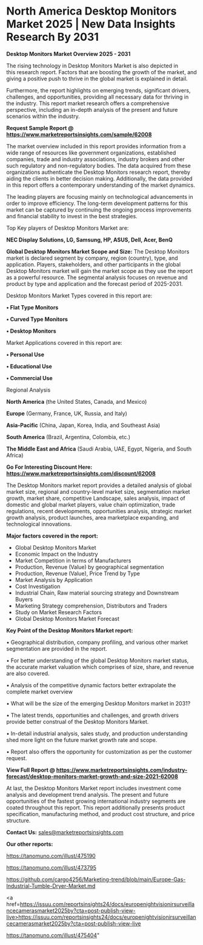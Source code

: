 # North America Desktop Monitors Market 2025 | New Data Insights Research By 2031

<Strong> Desktop Monitors Market Overview 2025 - 2031</strong>

The rising technology in Desktop Monitors Market is also depicted in this research report. Factors that are boosting the growth of the market, and giving a positive push to thrive in the global market is explained in detail.

Furthermore, the report highlights on emerging trends, significant drivers, challenges, and opportunities, providing all necessary data for thriving in the industry. This report market research offers a comprehensive perspective, including an in-depth analysis of the present and future scenarios within the industry.

<strong>Request Sample Report @ <a href=https://www.marketreportsinsights.com/sample/62008>https://www.marketreportsinsights.com/sample/62008</a></strong>

The market overview included in this report provides information from a wide range of resources like government organizations, established companies, trade and industry associations, industry brokers and other such regulatory and non-regulatory bodies. The data acquired from these organizations authenticate the Desktop Monitors research report, thereby aiding the clients in better decision making. Additionally, the data provided in this report offers a contemporary understanding of the market dynamics.

The leading players are focusing mainly on technological advancements in order to improve efficiency. The long-term development patterns for this market can be captured by continuing the ongoing process improvements and financial stability to invest in the best strategies.

Top Key players of Desktop Monitors Market are:

<strong>NEC Display Solutions, LG, Samsung, HP, ASUS, Dell, Acer, BenQ</strong>

<strong><b>Global Desktop Monitors Market Scope and Size:</b></strong>
The Desktop Monitors market is declared segment by company, region (country), type, and application. Players, stakeholders, and other participants in the global Desktop Monitors market will gain the market scope as they use the report as a powerful resource. The segmental analysis focuses on revenue and product by type and application and the forecast period of 2025-2031.

Desktop Monitors Market Types covered in this report are:

<strong>• Flat Type Monitors

• Curved Type Monitors

• Desktop Monitors</strong>

Market Applications covered in this report are:

<strong>• Personal Use

• Educational Use

• Commercial Use</strong> 

Regional Analysis

<strong>North America</strong> (the United States, Canada, and Mexico)

<strong>Europe</strong> (Germany, France, UK, Russia, and Italy)

<strong>Asia-Pacific</strong> (China, Japan, Korea, India, and Southeast Asia)

<strong>South America</strong> (Brazil, Argentina, Colombia, etc.)

<strong>The Middle East and Africa</strong> (Saudi Arabia, UAE, Egypt, Nigeria, and South Africa)

<strong>Go For Interesting Discount Here: <a href=https://www.marketreportsinsights.com/discount/62008>https://www.marketreportsinsights.com/discount/62008</a></strong>

The Desktop Monitors market report provides a detailed analysis of global market size, regional and country-level market size, segmentation market growth, market share, competitive Landscape, sales analysis, impact of domestic and global market players, value chain optimization, trade regulations, recent developments, opportunities analysis, strategic market growth analysis, product launches, area marketplace expanding, and technological innovations.

<strong><b>Major factors covered in the report:</b></strong>
<ul>
  <li>Global Desktop Monitors Market </li>
  <li>Economic Impact on the Industry</li>
  <li>Market Competition in terms of Manufacturers</li>
  <li>Production, Revenue (Value) by geographical segmentation</li>
  <li>Production, Revenue (Value), Price Trend by Type</li>
  <li>Market Analysis by Application</li>
  <li>Cost Investigation</li>
  <li>Industrial Chain, Raw material sourcing strategy and Downstream Buyers</li>
  <li>Marketing Strategy comprehension, Distributors and Traders</li>
  <li>Study on Market Research Factors</li>
  <li>Global Desktop Monitors Market Forecast</li>
</ul>

<strong><b>Key Point of the Desktop Monitors Market report:</b></strong>

• Geographical distribution, company profiling, and various other market segmentation are provided in the report.

• For better understanding of the global Desktop Monitors market status, the accurate market valuation which comprises of size, share, and revenue are also covered.

• Analysis of the competitive dynamic factors better extrapolate the complete market overview

• What will be the size of the emerging Desktop Monitors market in 2031?

• The latest trends, opportunities and challenges, and growth drivers provide better construal of the Desktop Monitors Market.

• In-detail industrial analysis, sales study, and production understanding shed more light on the future market growth rate and scope.

• Report also offers the opportunity for customization as per the customer request.

<strong><b>View Full Report @ <a href=https://www.marketreportsinsights.com/industry-forecast/desktop-monitors-market-growth-and-size-2021-62008>https://www.marketreportsinsights.com/industry-forecast/desktop-monitors-market-growth-and-size-2021-62008</a></b></strong>


At last, the Desktop Monitors Market report includes investment come analysis and development trend analysis. The present and future opportunities of the fastest growing international industry segments are coated throughout this report. This report additionally presents product specification, manufacturing method, and product cost structure, and price structure.

<strong>Contact Us:</strong>
sales@marketreportsinsights.com

<strong>Our other reports:</strong>

<a href=https://tanomuno.com/illust/475190>https://tanomuno.com/illust/475190</a>

<a href=https://tanomuno.com/illust/473795>https://tanomuno.com/illust/473795</a>

<a href=https://github.com/cargo4256/Marketing-trend/blob/main/Europe-Gas-Industrial-Tumble-Dryer-Market.md>https://github.com/cargo4256/Marketing-trend/blob/main/Europe-Gas-Industrial-Tumble-Dryer-Market.md</a>

<a href=https://issuu.com/reportsinsights24/docs/europenightvisionirsurveillancecamerasmarket2025by?cta=post-publish-view-live>https://issuu.com/reportsinsights24/docs/europenightvisionirsurveillancecamerasmarket2025by?cta=post-publish-view-live</a>

<a href=https://tanomuno.com/illust/475404>https://tanomuno.com/illust/475404</a>"

